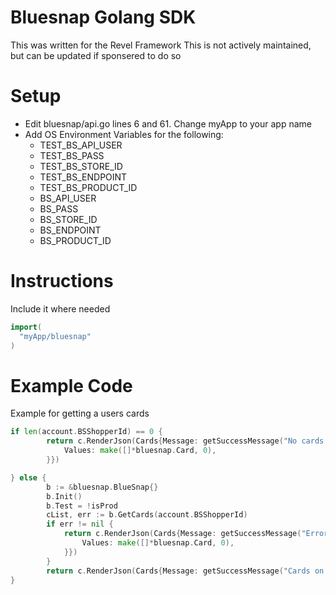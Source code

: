 # Bluesnap Golang SDK
This was written for the Revel Framework
This is not actively maintained, but can be updated if sponsered to do so

# Setup
* Edit bluesnap/api.go lines 6 and 61. Change myApp to your app name
* Add OS Environment Variables for the following:
  * TEST_BS_API_USER
  * TEST_BS_PASS
  * TEST_BS_STORE_ID
  * TEST_BS_ENDPOINT
  * TEST_BS_PRODUCT_ID
  * BS_API_USER
  * BS_PASS
  * BS_STORE_ID
  * BS_ENDPOINT
  * BS_PRODUCT_ID

# Instructions
Include it where needed


```go
import(
  "myApp/bluesnap"
)
```

# Example Code
Example for getting a users cards
```go
if len(account.BSShopperId) == 0 {
		return c.RenderJson(Cards{Message: getSuccessMessage("No cards on file."), Cards: &bluesnap.CardList{
			Values: make([]*bluesnap.Card, 0),
		}})

} else {
		b := &bluesnap.BlueSnap{}
		b.Init()
		b.Test = !isProd
		cList, err := b.GetCards(account.BSShopperId)
		if err != nil {
			return c.RenderJson(Cards{Message: getSuccessMessage("Error getting cards on file."), Cards: &bluesnap.CardList{
				Values: make([]*bluesnap.Card, 0),
			}})
		}
		return c.RenderJson(Cards{Message: getSuccessMessage("Cards on file"), Cards: cList})
}
```
